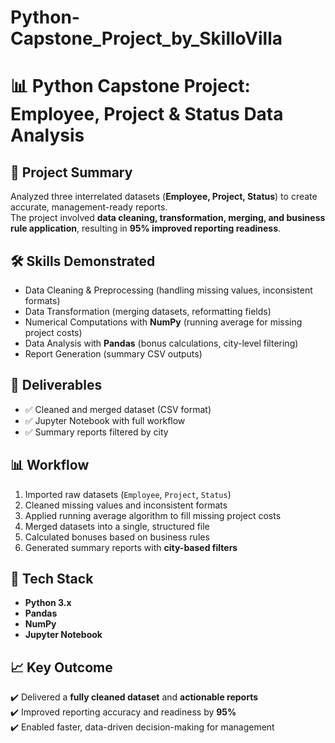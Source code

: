 # Python-Capstone_Project_by_SkilloVilla

# 📊 Python Capstone Project: Employee, Project & Status Data Analysis

## 📌 Project Summary
Analyzed three interrelated datasets (**Employee, Project, Status**) to create accurate, management-ready reports.  
The project involved **data cleaning, transformation, merging, and business rule application**, resulting in **95% improved reporting readiness**.  


## 🛠️ Skills Demonstrated
- Data Cleaning & Preprocessing (handling missing values, inconsistent formats)  
- Data Transformation (merging datasets, reformatting fields)  
- Numerical Computations with **NumPy** (running average for missing project costs)  
- Data Analysis with **Pandas** (bonus calculations, city-level filtering)  
- Report Generation (summary CSV outputs)  


## 📂 Deliverables
- ✅ Cleaned and merged dataset (CSV format)  
- ✅ Jupyter Notebook with full workflow  
- ✅ Summary reports filtered by city  


## 📊 Workflow
1. Imported raw datasets (`Employee`, `Project`, `Status`)  
2. Cleaned missing values and inconsistent formats  
3. Applied running average algorithm to fill missing project costs  
4. Merged datasets into a single, structured file  
5. Calculated bonuses based on business rules  
6. Generated summary reports with **city-based filters**  


## 🚀 Tech Stack
- **Python 3.x**  
- **Pandas**  
- **NumPy**  
- **Jupyter Notebook**  


## 📈 Key Outcome
✔️ Delivered a **fully cleaned dataset** and **actionable reports**  
✔️ Improved reporting accuracy and readiness by **95%**  
✔️ Enabled faster, data-driven decision-making for management  


